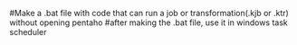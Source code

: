 #Make a .bat file with code that can run a job or transformation(.kjb or .ktr) without opening pentaho
#after making the .bat file, use it in windows task scheduler

